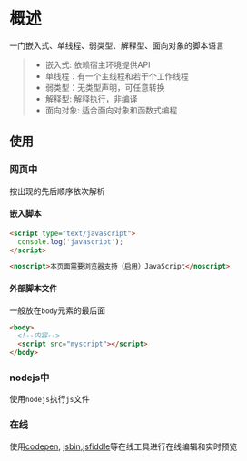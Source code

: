 # 概述

一门嵌入式、单线程、弱类型、解释型、面向对象的脚本语言

> * 嵌入式: 依赖宿主环境提供API
> * 单线程：有一个主线程和若干个工作线程
> * 弱类型：无类型声明，可任意转换
> * 解释型: 解释执行，非编译
> * 面向对象: 适合面向对象和函数式编程

## 使用

### 网页中

按出现的先后顺序依次解析

#### 嵌入脚本

```html
<script type="text/javascript">
  console.log('javascript');
</script>

<noscript>本页面需要浏览器支持（启用）JavaScript</noscript>
```

#### 外部脚本文件

一般放在`body`元素的最后面

```html
<body>
  <!--内容-->
  <script src="myscript"></script>
</body>
```

### nodejs中

使用`nodejs`执行`js`文件

### 在线

使用[codepen](https://codepen.io), [jsbin](http://jsbin.com/?html,output),[jsfiddle](https://jsfiddle.net/)等在线工具进行在线编辑和实时预览
